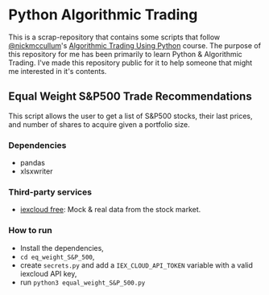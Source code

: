 # Python Algorithmic Trading

This is a scrap-repository that contains some scripts that follow [@nickmccullum](https://github.com/nickmccullum/)'s [Algorithmic Trading Using Python](https://github.com/nickmccullum/algorithmic-trading-python) course. The purpose of this repository for me has been primarily to learn Python & Algorithmic Trading. I've made this repository public for it to help someone that might me interested in it's contents.

## Equal Weight S&P500 Trade Recommendations

This script allows the user to get a list of S&P500 stocks, their last prices, and number of shares to acquire given a portfolio size.

### Dependencies

- pandas
- xlsxwriter

### Third-party services

- [iexcloud free](iexcloud.io): Mock & real data from the stock market.

### How to run

- Install the dependencies,
- `cd eq_weight_S&P_500`,
- create `secrets.py` and add a `IEX_CLOUD_API_TOKEN` variable with a valid iexcloud API key,
- run `python3 equal_weight_S&P_500.py`
